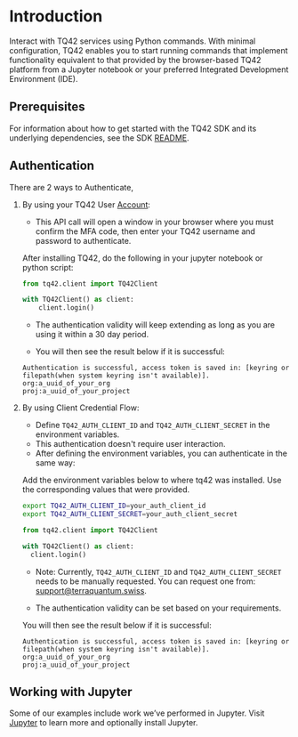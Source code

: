 # Introduction

Interact with TQ42 services using Python commands. With minimal configuration, TQ42 enables you to start running commands that implement functionality equivalent to that provided by the browser-based TQ42 platform from a Jupyter notebook or your preferred Integrated Development Environment (IDE).

## Prerequisites

For information about how to get started with the TQ42 SDK and its underlying dependencies, see the SDK [README](https://github.com/terra-quantum-public/tq42sdk).

## Authentication

There are 2 ways to Authenticate,

1. By using your TQ42 User [Account](https://terraquantum.io/):

    - This API call will open a window in your browser where you must confirm the MFA code, then enter your TQ42 username and password to authenticate.

    After installing TQ42, do the following in your jupyter notebook or python script:

    ```python
    from tq42.client import TQ42Client

    with TQ42Client() as client:
        client.login()
    ```


    - The authentication validity will keep extending as long as you are using it within a 30 day period.

    - You will then see the result below if it is successful:

    ```text
    Authentication is successful, access token is saved in: [keyring or filepath(when system keyring isn't available)].
    org:a_uuid_of_your_org
    proj:a_uuid_of_your_project
    ```

2. By using Client Credential Flow: 

    - Define `TQ42_AUTH_CLIENT_ID` and `TQ42_AUTH_CLIENT_SECRET` in the environment variables.
    - This authentication doesn't require user interaction.
    - After defining the environment variables, you can authenticate in the same way:

    Add the environment variables below to where tq42 was installed. Use the corresponding values that were provided.

    ```bash
    export TQ42_AUTH_CLIENT_ID=your_auth_client_id
    export TQ42_AUTH_CLIENT_SECRET=your_auth_client_secret
    ```

    ```python
    from tq42.client import TQ42Client
 
    with TQ42Client() as client:
      client.login()
    ```

    - Note: Currently, `TQ42_AUTH_CLIENT_ID` and `TQ42_AUTH_CLIENT_SECRET` needs to be manually requested. You can request one from: <support@terraquantum.swiss>.

    - The authentication validity can be set based on your requirements.

    You will then see the result below if it is successful:

    ```text
    Authentication is successful, access token is saved in: [keyring or filepath(when system keyring isn't available)].
    org:a_uuid_of_your_org
    proj:a_uuid_of_your_project
    ```

## Working with Jupyter

Some of our examples include work we’ve performed in Jupyter. Visit [Jupyter](https://jupyter.org/install) to learn more and optionally install Jupyter.
